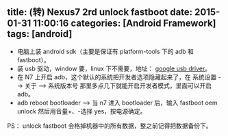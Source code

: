 title: (转) Nexus7 2rd unlock fastboot
date: 2015-01-31 11:00:16
categories: [Android Framework]
tags: [android]
---

* 电脑上装 android sdk（主要是保证有 platform-tools 下的 adb 和 fastboot）。
* 装 usb 驱动，window 要，linux 下不需要，地址： [google usb driver](http://developer.android.com/sdk/win-usb.html "google usb driver")。
* 在 N7 上开启 adb，这个默认的系统把开发者选项隐藏起来了，在 系统设置 --> 关于 --> 系统版本号 那里多点几下就能开启开发者模式，里面可以开启 adb。
* adb reboot bootloader --> 当 n7 进入 bootloader 后，输入 fastboot oem unlock 然后用音量+、-选择 yes，按电源确定。

PS： unlock fastboot 会格掉机器中的所有数据，整之前记得把数据备份下。


